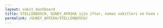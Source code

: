 ```yaml
---
layout: vakit_dashboard
title: STELLENBOSCH, GUNEY_AFRIKA için iftar, namaz vakitleri ve hava durumu - ilçe/eyalet seç
permalink: /GUNEY_AFRIKA/STELLENBOSCH/
---
```


<script type="text/javascript">
  var GLOBAL_COUNTRY = 'GUNEY_AFRIKA';
  var GLOBAL_CITY = 'STELLENBOSCH';
  var GLOBAL_STATE = '';
  var lat = 72;
  var lon = 21;
</script>
